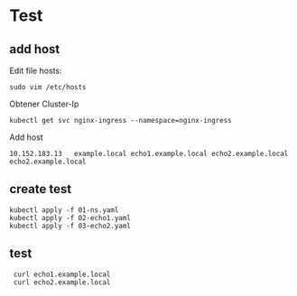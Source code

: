 
# Test

## add host 

Edit file hosts:
```
sudo vim /etc/hosts
```

Obtener Cluster-Ip 
```
kubectl get svc nginx-ingress --namespace=nginx-ingress
```

Add host
```
10.152.183.13   example.local echo1.example.local echo2.example.local echo2.example.local
``` 

## create test
 ```
 kubectl apply -f 01-ns.yaml 
 kubectl apply -f 02-echo1.yaml
 kubectl apply -f 03-echo2.yaml

 ```

## test
```
 curl echo1.example.local
 curl echo2.example.local
```




